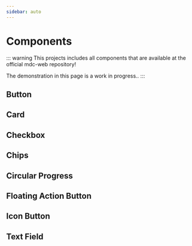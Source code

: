 ```yaml
---
sidebar: auto
---
```


# Components

::: warning
This projects includes all components that are available at the official mdc-web repository!

The demonstration in this page is a work in progress..
:::

## Button

<ButtonDemo/>

## Card

<CardDemo/>

## Checkbox

<CheckboxDemo/>

## Chips

<ChipsDemo/>

## Circular Progress

<CircularProgressDemo/>

## Floating Action Button

<FabDemo/>

## Icon Button

<IconButtonDemo/>

## Text Field

<TextFieldDemo/>

